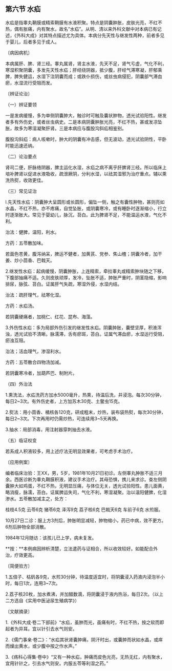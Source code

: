 ## 第六节 水疝

水疝是指睾丸鞘膜或精索鞘膜有水液积聚。特点是阴囊肿胀，皮肤光亮，不红不热，偶有胀痛，内有聚水，故名”水疝”。从明、清以来外科文献中对本病已有记述，《外科大成》对其特点描述尤为具体。本病分先天性与继发性两种，前者多见于婴儿，后者多见于成人。

〔病因病机〕

本病属肝、脾、肾三经。睾丸属肾，肾主水液，先天不足，肾气亏虚，气化不利，寒湿积聚阴囊，多发先天性水疝；肝经绕阴器，抵少腹，肝经气滞寒凝，肝郁乘脾，脾失健运，水湿下注阴囊而成；或跌仆损伤，或丝虫病侵犯，阴囊部气滞血瘀，水湿流行受阻而发。

〔辨证论治〕

（一）辨证要领

一是发病缓慢，多为单侧阴囊肿大，触诊时可触及囊状肿物，透光试验阳性。继发者多有外伤史，或者丝虫病史。二是本病阴囊肿胀光亮，不红不热，甚或发凉坠胀，故多为寒湿凝聚肝肾。三是本病应与腹股沟斜疝相鉴别。

腹股沟斜疝：病人咳嗽时，肿大的阴囊有冲击感，但无波动，透光试验阴性，平卧时能迅速还纳。

（二）论治要点

肾司二便，肝脉络阴器，脾主运化水湿，水疝之病不离乎肝脾肾三经。所以临床上培补脾肾以促进水液吸收，疏泄厥阴，分利水湿，以祛其湿邪为治疗重点。辅以熏洗热熨，收效更佳。

（三）常见证治

l.先天性水疝：阴囊肿大呈圆形或长圆形，偏坠一侧，触之有囊性肿物，甚则亮如水晶，不红不热，亦不疼痛，自觉坠胀，或阴囊寒冷，或有睡卧时逐渐缩小，行立时逐渐胀大。常见于婴幼儿，脉沉，苔白。此为脾肾不足，不能温运水液，气化不利。

治法：健脾，温阳，利水。

方药：五苓散加味。

若面色苍黄，腹泻纳呆，脾运不健者，加黄芪、党参、焦山楂；阴囊冷者，加干姜、炒小茴香、巴戟天。

2.继发性水疝：起病缓慢，阴囊肿胀，上连精索，牵拉睾丸或精索肿块随之下移，下腹部抽痛不适。久则皮肤顽厚，发冷，坠胀不适，肿胀严重时，阴茎隐缩，影响排尿，脉弦、苔白。证属肝气失疏，寒湿外侵，水湿内结。

治法：疏肝理气，祛寒化湿。

方药：水疝汤。

若阴囊硬痛者，加桃仁、红花、昆布、海藻。

3.外伤性水疝：多为局部外伤引发的继发性水疝。阴囊肿胀，囊壁坚厚，积液浑浊，透光试验不清晰。脉濡滞，舌有瘀斑，苔白。证属气滞血瘀，水湿运行受阻，瘀浊互阻。

治法；活血理气，渗湿利水。

方药：五苓散合四物汤加减。

若阴囊寒冷者，加葫芦巴、制附片。

（四）外治法

1.熏洗法，水疝洗药方加水5000毫升，热熏，待温后洗，并浸泡。每次30分钟，每日2~3次。有外伤史者，上方加苏木30克、土鳖虫15克。

2.熨法：用小茴香、橘核各120克，研成粗末，炒热，装布袋热熨，每次30分钟，每日2~3次。下次再用时仍需炒热，可连续用3~5天再换。

3.抽水：局部消毒，用注射器穿刺抽去水液。

（五）临证权变

若系成人积液较多，用上述疗法无明显效果者，可考虑手术治疗。

〔应用例案〕

编者临床治验：王XX，男，5岁，1981年10月21日初诊。左侧睾丸肿胀不适三月余。西医诊断为睾丸鞘膜积液，建议手术治疗。其母恐惧，携儿来求诊。查左侧阴囊肿大如鸡蛋，不红不热，无明显压痛，与体位无关，透光试验阳性。患儿面黄，略消瘦，脉濡，苔白。证属脾运失司，气化不利，寒湿凝聚。治以温阳健脾，化湿渗水。五苓散加减主之，处方：

桂枝4.5克 云苓6克 猪苓6克 泽泻9克 荔子核6克 巴戟天6克 车前子6克 水煎服。

10月27日二诊：服上方3剂后，肿胀明显减轻，肿物缩小，药已中病，效不更方。6剂后肿物全部消散。

1984年12月随访：该孩儿已上学，病未复发。

**按：**本例病因辨析清楚，立法遣药与证相合，所以收效较好。如能配合外治，疗效更高。

〔简便验方〕

1.五倍子、枯矾各9克，水煎30分钟，待温度适宜时，将阴囊浸入药液内浸泡半小时，每日1次，连用3~7次。

2.荔子核20枚，加水煮沸，并加醋数滴，将阴囊浸于液内热浴，每日2次。（以上二方选自《实用中医泌尿生殖病学》）

〔文献摘录〕

1.《外科大成·卷二下部前》“水疝，虽肿而光，虽痛有时，不红不热，按之软而即起者为异耳。宜以针引去水气则安。

2.《儒门事亲·卷二》：“水疝其状肾囊肿痛，阴汗时出，或囊肿而状如水晶，或痒而燥出黄水，或少腹中按之作水声。”

3.《疡科心得集·卷中》“又有一种水疝，肿痛而皮色光亮，无热无红，内有聚水，宜用针针之，引去水气则安。内服五苓等利湿之药。”

